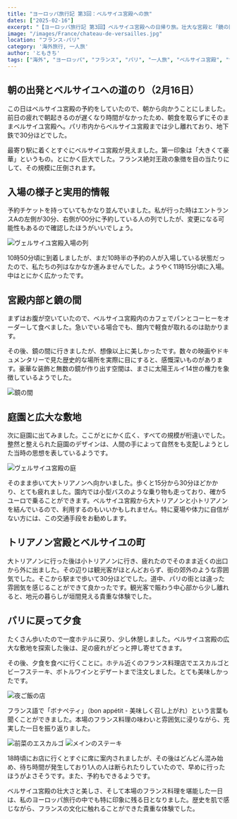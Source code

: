 ```yaml
---
title: "ヨーロッパ旅行記 第3回：ベルサイユ宮殿への旅"
dates: ["2025-02-16"]
excerpt: "【ヨーロッパ旅行記 第3回】ベルサイユ宮殿への日帰り旅。壮大な宮殿と「鏡の間」の圧倒的な美しさ、広大な庭園、大小トリアノン宮殿までの散策体験。入場の待ち時間や園内移動のコツ、観光客の少ない出口周辺の地元の雰囲気、そして夜はパリに戻って本場フランス料理を堪能した充実の一日を綴ります。"
image: "/images/France/chateau-de-versailles.jpg"
location: "フランス-パリ"
category: '海外旅行, 一人旅'
author: 'ともきち'
tags: ["海外", "ヨーロッパ", "フランス", "パリ", "一人旅", "ベルサイユ宮殿", "世界遺産", "観光スポット", "庭園", "グルメ", "フランス料理"]
---
```


## 朝の出発とベルサイユへの道のり（2月16日）

この日はベルサイユ宮殿の予約をしていたので、朝から向かうことにしました。前日の疲れで朝起きるのが遅くなり時間がなかったため、朝食を取らずにそのままベルサイユ宮殿へ。パリ市内からベルサイユ宮殿までは少し離れており、地下鉄で30分ほどでした。

最寄り駅に着くとすぐにベルサイユ宮殿が見えました。第一印象は「大きくて豪華」というもの。とにかく巨大でした。フランス絶対王政の象徴を目の当たりにして、その規模に圧倒されます。

## 入場の様子と実用的情報

予約チケットを持っていてもかなり並んでいました。私が行った時はエントランスAの左側が30分、右側が00分に予約している人の列でしたが、変更になる可能性もあるので確認したほうがいいでしょう。

![ヴェルサイユ宮殿入場の列](/images/France/chateau-de-versailles2.jpg)

10時50分頃に到着しましたが、まだ10時半の予約の人が入場している状態だったので、私たちの列はなかなか進みませんでした。ようやく11時15分頃に入場。中はとにかく広かったです。

## 宮殿内部と鏡の間

まずはお腹が空いていたので、ベルサイユ宮殿内のカフェでパンとコーヒーをオーダーして食べました。急いでいる場合でも、館内で軽食が取れるのは助かります。

その後、鏡の間に行きましたが、想像以上に美しかったです。数々の映画やドキュメンタリーで見た歴史的な場所を実際に目にすると、感慨深いものがあります。豪華な装飾と無数の鏡が作り出す空間は、まさに太陽王ルイ14世の権力を象徴しているようでした。

![鏡の間](/images/France/mirror-room.jpg)

## 庭園と広大な敷地

次に庭園に出てみました。ここがとにかく広く、すべての規模が桁違いでした。整然と整えられた庭園のデザインは、人間の手によって自然をも支配しようとした当時の思想を表しているようです。

![ヴェルサイユ宮殿の庭](/images/France/chateau-de-versailles-garden.jpg)

そのまま歩いて大トリアノンへ向かいました。歩くと15分から30分ほどかかり、とても疲れました。園内では小型バスのような乗り物も走っており、確か5ユーロで乗ることができます。ベルサイユ宮殿から大トリアノンと小トリアノンを結んでいるので、利用するのもいいかもしれません。特に夏場や体力に自信がない方には、この交通手段をお勧めします。

## トリアノン宮殿とベルサイユの町

大トリアノンに行った後は小トリアノンに行き、疲れたのでそのまま近くの出口から外に出ました。その辺りは観光客がほとんどおらず、街の郊外のような雰囲気でした。そこから駅まで歩いて30分ほどでした。道中、パリの街とは違った雰囲気を感じることができて良かったです。観光客で賑わう中心部から少し離れると、地元の暮らしが垣間見える貴重な体験でした。

## パリに戻って夕食

たくさん歩いたので一度ホテルに戻り、少し休憩しました。ベルサイユ宮殿の広大な敷地を探索した後は、足の疲れがどっと押し寄せてきます。

その後、夕食を食べに行くことに。ホテル近くのフランス料理店でエスカルゴとビーフステーキ、ボトルワインとデザートまで注文しました。とても美味しかったです。

![夜ご飯の店](/images/France/le-vieux-bistro.jpg)

フランス語で「ボナペティ」（bon appétit - 美味しく召し上がれ）という言葉も聞くことができました。本場のフランス料理の味わいと雰囲気に浸りながら、充実した一日を振り返りました。

![前菜のエスカルゴ](/images/France/escargots.jpg)
![メインのステーキ](/images/France/french1.jpg)

18時頃にお店に行くとすぐに席に案内されましたが、その後はどんどん混み始め、待ち時間が発生しており1人の人は断られたりしていたので、早めに行ったほうがよさそうです。また、予約もできるようです。

ベルサイユ宮殿の壮大さと美しさ、そして本場のフランス料理を堪能した一日は、私のヨーロッパ旅行の中でも特に印象に残る日となりました。歴史を肌で感じながら、フランスの文化に触れることができた貴重な体験でした。
